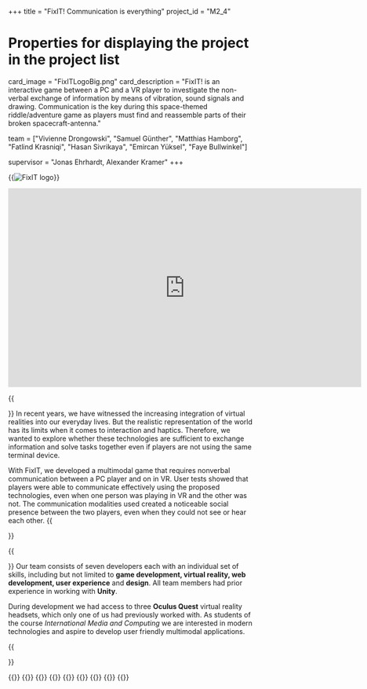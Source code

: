 +++
title = "FixIT! Communication is everything"
project_id = "M2_4"

# Properties for displaying the project in the project list
card_image = "FixITLogoBig.png"
card_description = "FixIT! is an interactive game between a PC and a VR player to investigate the non-verbal exchange of information by means of vibration, sound signals and drawing. Communication is the key during this space-themed riddle/adventure game as players must find and reassemble parts of their broken spacecraft-antenna."


team = ["Vivienne Drongowski", "Samuel Günther", "Matthias Hamborg", "Fatlind Krasniqi", "Hasan Sivrikaya", "Emircan Yüksel", "Faye Bullwinkel"]

supervisor = "Jonas Ehrhardt, Alexander Kramer"
+++


{{<image src="FixITLogo.svg" alt="FixIT logo">}}
<div style="display: block; margin-left: auto; margin-right: auto; width: 720px;">
    <iframe src="https://mediathek.htw-berlin.de/media/embed?key=73ae82ceede39a0b688b4cf54236652f&width=720&height=405&autoplay=false&controls=true&autolightsoff=false&loop=false&chapters=false&playlist=false&related=false&responsive=false&t=0&loadonclick=true&thumb=true" data-src="https://mediathek.htw-berlin.de/media/embed?key=73ae82ceede39a0b688b4cf54236652f&width=720&height=405&autoplay=false&controls=true&autolightsoff=false&loop=false&chapters=false&playlist=false&related=false&responsive=false&t=0&loadonclick=true" class="" width="720" height="405" frameborder="0" allowfullscreen="allowfullscreen" allowtransparency="true" scrolling="no" aria-label="media embed code" style=""></iframe>
</div>



{{<section title="The Objective">}}
In recent years, we have witnessed the increasing integration of virtual realities into our everyday lives. But the realistic representation of the world has its limits when it comes to interaction and haptics.
Therefore, we wanted to explore whether these technologies are sufficient to exchange information and solve tasks together even if players are not using the same terminal device.

With FixIT, we developed a multimodal game that requires nonverbal communication between a PC player and on in VR. User tests showed that players were able to communicate effectively using the proposed technologies, even when one person was playing in VR and the other was not. The communication modalities used created a noticeable social presence between the two players, even when they could not see or hear each other.
{{</section>}}

{{<section title="The Team">}}
Our team consists of seven developers each with an individual set of skills, including but not limited to **game development, virtual reality, web development, user experience** and **design**. All team members had prior experience in working with **Unity**. 

During development we had access to three **Oculus Quest** virtual reality headsets, which only one of us had previously worked with. As students of the course _International Media and Computing_ we are interested in modern technologies and aspire to develop user friendly multimodal applications.

{{</section >}}

{{<gallery>}}
{{<team-member image="01_Vivi.png" name="Vivienne Drongowski">}}
{{<team-member image="02_Samuel.png" name="Samuel Günther">}}
{{<team-member image="03_Matthias.jpg" name="Matthias Hamborg">}}
{{<team-member image="04_Fatlind.png" name="Fatlind Krasniqi">}}
{{<team-member image="05_Hasan.png" name="Hasan Sivrikaya">}}
{{<team-member image="06_Emir.png" name="Emircan Yüksel">}}
{{<team-member image="07_Faye.jpg" name="Faye Bullwinkel">}}
{{</gallery>}}
